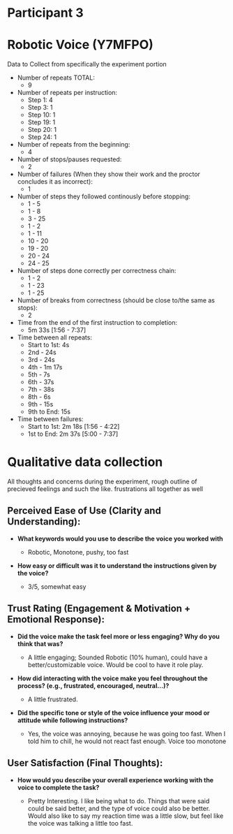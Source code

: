 # Participant 3

# Robotic Voice (Y7MFPO)

Data to Collect from specifically the experiment portion

- Number of repeats TOTAL:
  - 9
- Number of repeats per instruction:
  - Step 1: 4
  - Step 3: 1
  - Step 10: 1
  - Step 19: 1
  - Step 20: 1
  - Step 24: 1
- Number of repeats from the beginning:
  - 4
- Number of stops/pauses requested:
  - 2
- Number of failures (When they show their work and the proctor concludes it as incorrect):
  - 1
- Number of steps they followed continously before stopping:
  - 1 - 5
  - 1 - 8
  - 3 - 25
  - 1 - 2
  - 1 - 11
  - 10 - 20
  - 19 - 20
  - 20 - 24
  - 24 - 25
- Number of steps done correctly per correctness chain:
  - 1 - 2
  - 1 - 23
  - 1 - 25
- Number of breaks from correctness (should be close to/the same as stops):
  - 2
- Time from the end of the first instruction to completion:
  - 5m 33s [1:56 - 7:37]
- Time between all repeats:
  - Start to 1st: 4s
  - 2nd - 24s
  - 3rd - 24s
  - 4th - 1m 17s
  - 5th - 7s
  - 6th - 37s
  - 7th - 38s
  - 8th - 6s
  - 9th - 15s
  - 9th to End: 15s
- Time between failures:
  - Start to 1st: 2m 18s [1:56 - 4:22]
  - 1st to End: 2m 37s [5:00 - 7:37]

# Qualitative data collection

All thoughts and concerns during the experiment, rough outline of precieved feelings and such the like.
frustrations all together as well

## Perceived Ease of Use (Clarity and Understanding):

- **What keywords would you use to describe the voice you worked with**

  - Robotic, Monotone, pushy, too fast

- **How easy or difficult was it to understand the instructions given by the voice?**

  - 3/5, somewhat easy

## Trust Rating (Engagement & Motivation + Emotional Response):

- **Did the voice make the task feel more or less engaging? Why do you think that was?**

  - A little engaging; Sounded Robotic (10% human), could have a better/customizable voice. Would be cool to have it role play.

- **How did interacting with the voice make you feel throughout the process? (e.g., frustrated, encouraged, neutral…)?**

  - A little frustrated.

- **Did the specific tone or style of the voice influence your mood or attitude while following instructions?**

  - Yes, the voice was annoying, because he was going too fast. When I told him to chill, he would not react fast enough. Voice too monotone

## User Satisfaction (Final Thoughts):

- **How would you describe your overall experience working with the voice to complete the task?**

  - Pretty Interesting. I like being what to do. Things that were said could be said better, and the type of voice could also be better. Would also like to say my reaction time was a little slow, but feel like the voice was talking a little too fast.
